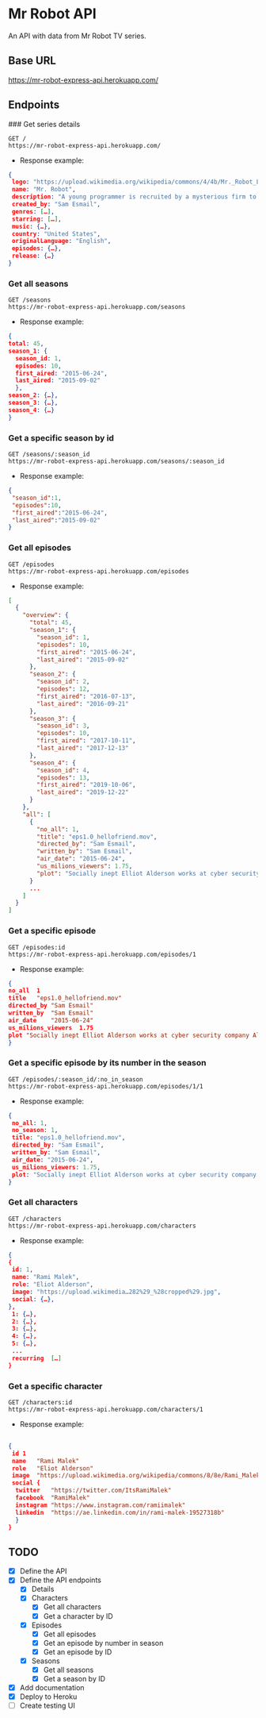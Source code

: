 # Mr Robot API

An API with data from Mr Robot TV series.

## Base URL
https://mr-robot-express-api.herokuapp.com/

## Endpoints

### Get series details


`````
GET /
https://mr-robot-express-api.herokuapp.com/
`````
- Response example:
`````json
{
 logo: "https://upload.wikimedia.org/wikipedia/commons/4/4b/Mr._Robot_Logo.svg",
 name: "Mr. Robot",
 description: "A young programmer is recruited by a mysterious firm to participate in its latest experiment, the one that will ultimately save the world.",
 created_by: "Sam Esmail",
 genres: […],
 starring: […],
 music: {…},
 country: "United States",
 originalLanguage: "English",
 episodes: {…},
 release: {…}
}
`````

### Get all seasons
`````
GET /seasons
https://mr-robot-express-api.herokuapp.com/seasons
`````
- Response example:
`````json
{	
total: 45,
season_1: {
  season_id: 1,
  episodes: 10,
  first_aired: "2015-06-24",
  last_aired: "2015-09-02"
  },
season_2: {…},
season_3: {…},
season_4: {…}
}
`````

### Get a specific season by id
`````
GET /seasons/:season_id
https://mr-robot-express-api.herokuapp.com/seasons/:season_id
`````
- Response example:
`````json
{
 "season_id":1,
 "episodes":10,
 "first_aired":"2015-06-24",
 "last_aired":"2015-09-02"
}
`````

### Get all episodes
````
GET /episodes
https://mr-robot-express-api.herokuapp.com/episodes
`````
- Response example:
````json
[
  {
    "overview": {
      "total": 45,
      "season_1": {
        "season_id": 1,
        "episodes": 10,
        "first_aired": "2015-06-24",
        "last_aired": "2015-09-02"
      },
      "season_2": {
        "season_id": 2,
        "episodes": 12,
        "first_aired": "2016-07-13",
        "last_aired": "2016-09-21"
      },
      "season_3": {
        "season_id": 3,
        "episodes": 10,
        "first_aired": "2017-10-11",
        "last_aired": "2017-12-13"
      },
      "season_4": {
        "season_id": 4,
        "episodes": 13,
        "first_aired": "2019-10-06",
        "last_aired": "2019-12-22"
      }
    },
    "all": [
      {
        "no_all": 1,
        "title": "eps1.0_hellofriend.mov",
        "directed_by": "Sam Esmail",
        "written_by": "Sam Esmail",
        "air_date": "2015-06-24",
        "us_milions_viewers": 1.75,
        "plot": "Socially inept Elliot Alderson works at cyber security company Allsafe. At night, he hacks social media, personal information, and bank records, including those of his co-workers, therapist, and a drug dealer. Elliot stops a DDoS attack against Allsafe's biggest client, E Corp. He identifies a file labeled fsociety00.dat and a text file asking him not to destroy malware he finds hidden on E Corp's server. Mr. Robot, the mysterious leader of the hacker group fsociety, contacts Elliot on the subway. Fsociety invites Elliot to join them in starting a digital revolution; they plan to delete all debt records held by E Corp. He is intrigued and eventually agrees. As his first collaborative act with fsociety, Elliot provides the FBI with an encrypted file falsely implicating Terry Colby, E Corp's own chief technology officer (CTO) as the orchestrator of the attack."
      }
      ...
    ]
  }
]
````
### Get a specific episode
````
GET /episodes:id
https://mr-robot-express-api.herokuapp.com/episodes/1
````
- Response example:
````json
{
no_all	1
title	"eps1.0_hellofriend.mov"
directed_by	"Sam Esmail"
written_by	"Sam Esmail"
air_date	"2015-06-24"
us_milions_viewers	1.75
plot "Socially inept Elliot Alderson works at cyber security company Allsafe. At night, he hacks social media, personal information, and bank records, including those of his co-workers, therapist, and a drug dealer. Elliot stops a DDoS attack against Allsafe's biggest client, E Corp. He identifies a file labeled fsociety00.dat and a text file asking him not to destroy malware he finds hidden on E Corp's server. Mr. Robot, the mysterious leader of the hacker group fsociety, contacts Elliot on the subway. Fsociety invites Elliot to join them in starting a digital revolution; they plan to delete all debt records held by E Corp. He is intrigued and eventually agrees. As his first collaborative act with fsociety, Elliot provides the FBI with an encrypted file falsely implicating Terry Colby, E Corp's own chief technology officer (CTO) as the orchestrator of the attack."
}
````

### Get a specific episode by its number in the season
````
GET /episodes/:season_id/:no_in_season
https://mr-robot-express-api.herokuapp.com/episodes/1/1
````
- Response example:
````json
{
 no_all: 1,
 no_season: 1,
 title: "eps1.0_hellofriend.mov",
 directed_by: "Sam Esmail",
 written_by: "Sam Esmail",
 air_date: "2015-06-24",
 us_milions_viewers: 1.75,
 plot: "Socially inept Elliot Alderson works at cyber security company Allsafe. At night, he hacks social media, personal information, and bank records, including those of his co-workers, therapist, and a drug dealer. Elliot stops a DDoS attack against Allsafe's biggest client, E Corp. He identifies a file labeled fsociety00.dat and a text file asking him not to destroy malware he finds hidden on E Corp's server. Mr. Robot, the mysterious leader of the hacker group fsociety, contacts Elliot on the subway. Fsociety invites Elliot to join them in starting a digital revolution; they plan to delete all debt records held by E Corp. He is intrigued and eventually agrees. As his first collaborative act with fsociety, Elliot provides the FBI with an encrypted file falsely implicating Terry Colby, E Corp's own chief technology officer (CTO) as the orchestrator of the attack."
}
````
### Get all characters
`````
GET /characters
https://mr-robot-express-api.herokuapp.com/characters
`````
- Response example:
````json
{
{
 id: 1,
 name: "Rami Malek",
 role: "Eliot Alderson",
 image: "https://upload.wikimedia…282%29_%28cropped%29.jpg",
 social: {…},
},
 1: {…},
 2: {…},
 3: {…},
 4: {…},
 5: {…},
 ...
 recurring	[…]
}
````
### Get a specific character
````
GET /characters:id
https://mr-robot-express-api.herokuapp.com/characters/1
````
- Response example:
````json
	
{
 id	1
 name	"Rami Malek"
 role	"Eliot Alderson"
 image	"https://upload.wikimedia.org/wikipedia/commons/8/8e/Rami_Malek_in_2015_%282%29_%28cropped%29.jpg"
 social {
  twitter	"https://twitter.com/ItsRamiMalek"
  facebook	"RamiMalek"
  instagram	"https://www.instagram.com/ramiimalek"
  linkedin	"https://ae.linkedin.com/in/rami-malek-19527318b"
  }
}
````
## TODO

- [x] Define the API
- [x] Define the API endpoints
  - [x] Details
  - [x] Characters
    - [x] Get all characters
    - [x] Get a character by ID
  - [x] Episodes
    - [x] Get all episodes
    - [x] Get an episode by number in season
    - [x] Get an episode by ID
  - [x] Seasons
    - [x] Get all seasons
    - [x] Get a season by ID
- [x] Add documentation
- [x] Deploy to Heroku
- [ ] Create testing UI
